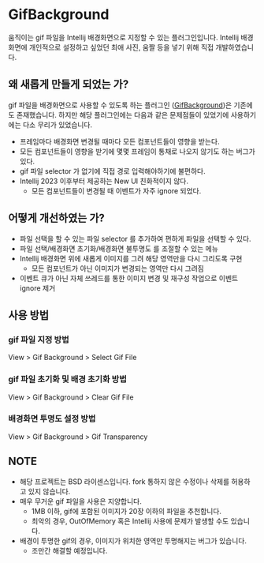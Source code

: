 # GifBackground

움직이는 gif 파일을 Intellij 배경화면으로 지정할 수 있는 플러그인입니다. 
Intellij 배경화면에 개인적으로 설정하고 싶었던 최애 사진, 움짤 등을 넣기 위해 
직접 개발하였습니다.

## 왜 새롭게 만들게 되었는 가?

gif 파일을 배경화면으로 사용할 수 있도록 하는 플러그인
([GifBackground](https://github.com/BlueDriver/GifBackground))은 
기존에도 존재했습니다. 하지만 해당 플러그인에는 다음과 같은 문제점들이 있었기에
사용하기에는 다소 무리가 있었습니다.
* 프레임마다 배경화면 변경될 때마다 모든 컴포넌트들이 영향을 받는다.
* 모든 컴포넌트들이 영향을 받기에 몇몇 프레임이 통채로 나오지 않기도 하는 버그가 있다.
* gif 파일 selector 가 없기에 직접 경로 입력해야하기에 불편하다.
* Intellij 2023 이후부터 제공하는 New UI 친화적이지 않다.
  * 모든 컴포넌트들이 변경될 때 이벤트가 자주 ignore 되었다. 

## 어떻게 개선하였는 가?

* 파일 선택을 할 수 있는 파일 selector 를 추가하여 편하게 파일을 선택할 수 있다.
* 파일 선택/배경화면 초기화/배경화면 불투명도 를 조절할 수 있는 메뉴
* Intellij 배경화면 위에 새롭게 이미지를 그려 해당 영역만을 다시 그리도록 구현
  * 모든 컴포넌트가 아닌 이미지가 변경되는 영역만 다시 그려짐
* 이벤트 큐가 아닌 자체 쓰레드를 통한 이미지 변경 및 재구성 작업으로 이벤트 ignore 제거

## 사용 방법

### gif 파일 지정 방법
View > Gif Background > Select Gif File

### gif 파일 초기화 및 배경 초기화 방법
View > Gif Background > Clear Gif File

### 배경화면 투명도 설정 방법
View > Gif Background > Gif Transparency

## NOTE
* 해당 프로젝트는 BSD 라이센스입니다. fork 통하지 않은 수정이나 삭제를 허용하고 있지 않습니다.
* 매우 무거운 gif 파일을 사용은 지양합니다. 
  * 1MB 이하, gif에 포함된 이미지가 20장 이하의 파일을 추천합니다.
  * 최악의 경우, OutOfMemory 혹은 Intellij 사용에 문제가 발생할 수도 있습니다.
* 배경이 투명한 gif의 경우, 이미지가 위치한 영역만 투명해지는 버그가 있습니다.
  * 조만간 해결할 예정입니다.
